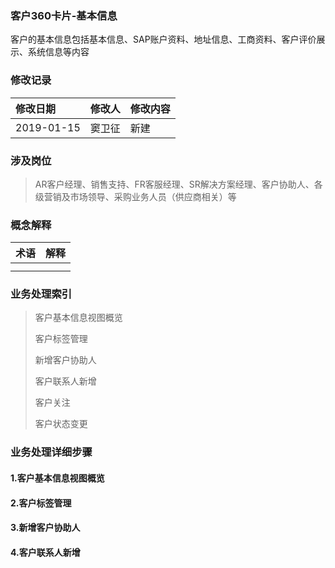 ### 客户360卡片-基本信息

客户的基本信息包括基本信息、SAP账户资料、地址信息、工商资料、客户评价展示、系统信息等内容

### 修改记录

| 修改日期 | 修改人 | 修改内容 |
| :--- | :--- | :--- |
| 2019-01-15 | 窦卫征 | 新建 |

### 涉及岗位

> AR客户经理、销售支持、FR客服经理、SR解决方案经理、客户协助人、各级营销及市场领导、采购业务人员（供应商相关）等

### 概念解释

| 术语 | 解释 |
| :--- | :--- |
|  |  |
|  |  |

### 业务处理索引

> 客户基本信息视图概览
>
> 客户标签管理
>
> 新增客户协助人
>
> 客户联系人新增
>
> 客户关注
>
> 客户状态变更

### 业务处理详细步骤

#### 1.客户基本信息视图概览

#### 2.客户标签管理

#### 3.新增客户协助人

#### 4.客户联系人新增



